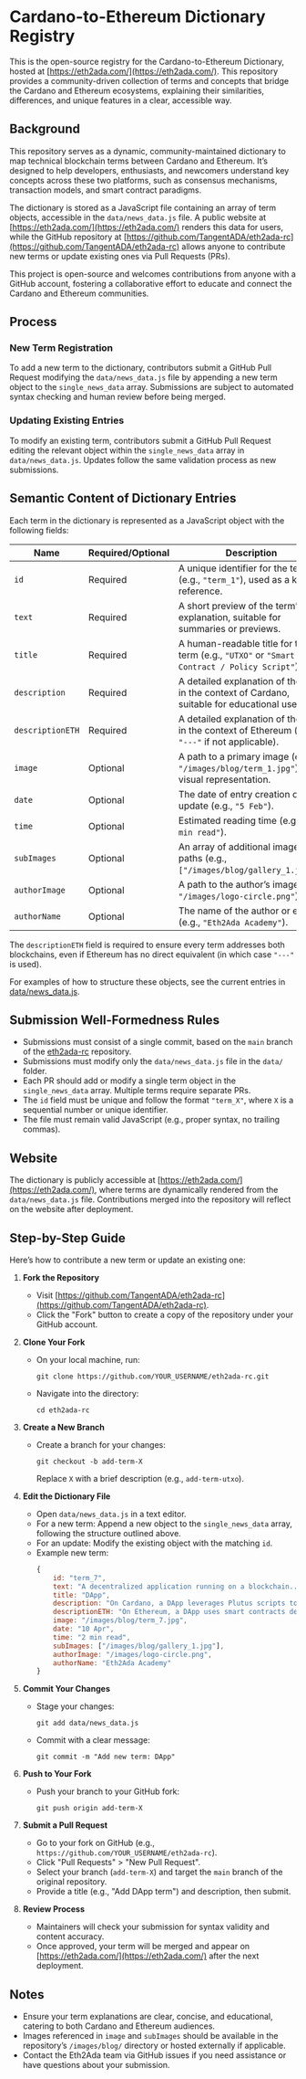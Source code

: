 # Cardano-to-Ethereum Dictionary Registry

This is the open-source registry for the Cardano-to-Ethereum Dictionary, hosted at [https://eth2ada.com/](https://eth2ada.com/). This repository provides a community-driven collection of terms and concepts that bridge the Cardano and Ethereum ecosystems, explaining their similarities, differences, and unique features in a clear, accessible way.

## Background

This repository serves as a dynamic, community-maintained dictionary to map technical blockchain terms between Cardano and Ethereum. It’s designed to help developers, enthusiasts, and newcomers understand key concepts across these two platforms, such as consensus mechanisms, transaction models, and smart contract paradigms.

The dictionary is stored as a JavaScript file containing an array of term objects, accessible in the `data/news_data.js` file. A public website at [https://eth2ada.com/](https://eth2ada.com/) renders this data for users, while the GitHub repository at [https://github.com/TangentADA/eth2ada-rc](https://github.com/TangentADA/eth2ada-rc) allows anyone to contribute new terms or update existing ones via Pull Requests (PRs).

This project is open-source and welcomes contributions from anyone with a GitHub account, fostering a collaborative effort to educate and connect the Cardano and Ethereum communities.

## Process

### New Term Registration

To add a new term to the dictionary, contributors submit a GitHub Pull Request modifying the `data/news_data.js` file by appending a new term object to the `single_news_data` array. Submissions are subject to automated syntax checking and human review before being merged.

### Updating Existing Entries

To modify an existing term, contributors submit a GitHub Pull Request editing the relevant object within the `single_news_data` array in `data/news_data.js`. Updates follow the same validation process as new submissions.

## Semantic Content of Dictionary Entries

Each term in the dictionary is represented as a JavaScript object with the following fields:

| Name           | Required/Optional | Description                                                                                   |
|----------------|-------------------|-----------------------------------------------------------------------------------------------|
| `id`           | Required          | A unique identifier for the term (e.g., `"term_1"`), used as a key for reference.            |
| `text`         | Required          | A short preview of the term’s explanation, suitable for summaries or previews.              |
| `title`        | Required          | A human-readable title for the term (e.g., `"UTXO"` or `"Smart Contract / Policy Script"`).  |
| `description`  | Required          | A detailed explanation of the term in the context of Cardano, suitable for educational use.  |
| `descriptionETH` | Required       | A detailed explanation of the term in the context of Ethereum (use `"---"` if not applicable). |
| `image`        | Optional          | A path to a primary image (e.g., `"/images/blog/term_1.jpg"`) for visual representation.    |
| `date`         | Optional          | The date of entry creation or last update (e.g., `"5 Feb"`).                                |
| `time`         | Optional          | Estimated reading time (e.g., `"3 min read"`).                                              |
| `subImages`    | Optional          | An array of additional image paths (e.g., `["/images/blog/gallery_1.jpg"]`).                |
| `authorImage`  | Optional          | A path to the author’s image (e.g., `"/images/logo-circle.png"`).                           |
| `authorName`   | Optional          | The name of the author or entity (e.g., `"Eth2Ada Academy"`).                               |

The `descriptionETH` field is required to ensure every term addresses both blockchains, even if Ethereum has no direct equivalent (in which case `"---"` is used).

For examples of how to structure these objects, see the current entries in [data/news_data.js](https://github.com/TangentADA/eth2ada-rc/blob/main/data/news_data.js).

## Submission Well-Formedness Rules

- Submissions must consist of a single commit, based on the `main` branch of the [eth2ada-rc](https://github.com/TangentADA/eth2ada-rc) repository.
- Submissions must modify only the `data/news_data.js` file in the `data/` folder.
- Each PR should add or modify a single term object in the `single_news_data` array. Multiple terms require separate PRs.
- The `id` field must be unique and follow the format `"term_X"`, where `X` is a sequential number or unique identifier.
- The file must remain valid JavaScript (e.g., proper syntax, no trailing commas).

## Website

The dictionary is publicly accessible at [https://eth2ada.com/](https://eth2ada.com/), where terms are dynamically rendered from the `data/news_data.js` file. Contributions merged into the repository will reflect on the website after deployment.

## Step-by-Step Guide

Here’s how to contribute a new term or update an existing one:

1. **Fork the Repository**  
   - Visit [https://github.com/TangentADA/eth2ada-rc](https://github.com/TangentADA/eth2ada-rc).
   - Click the "Fork" button to create a copy of the repository under your GitHub account.

2. **Clone Your Fork**  
   - On your local machine, run:  
     ```
     git clone https://github.com/YOUR_USERNAME/eth2ada-rc.git
     ```
   - Navigate into the directory:  
     ```
     cd eth2ada-rc
     ```

3. **Create a New Branch**  
   - Create a branch for your changes:  
     ```
     git checkout -b add-term-X
     ```
     Replace `X` with a brief description (e.g., `add-term-utxo`).

4. **Edit the Dictionary File**  
   - Open `data/news_data.js` in a text editor.
   - For a new term: Append a new object to the `single_news_data` array, following the structure outlined above.
   - For an update: Modify the existing object with the matching `id`.
   - Example new term:
     ```javascript
     {
         id: "term_7",
         text: "A decentralized application running on a blockchain...",
         title: "DApp",
         description: "On Cardano, a DApp leverages Plutus scripts to execute decentralized logic, validated by the network.",
         descriptionETH: "On Ethereum, a DApp uses smart contracts deployed on the blockchain to perform actions.",
         image: "/images/blog/term_7.jpg",
         date: "10 Apr",
         time: "2 min read",
         subImages: ["/images/blog/gallery_1.jpg"],
         authorImage: "/images/logo-circle.png",
         authorName: "Eth2Ada Academy"
     }
     ```

5. **Commit Your Changes**  
   - Stage your changes:  
     ```
     git add data/news_data.js
     ```
   - Commit with a clear message:  
     ```
     git commit -m "Add new term: DApp"
     ```

6. **Push to Your Fork**  
   - Push your branch to your GitHub fork:  
     ```
     git push origin add-term-X
     ```

7. **Submit a Pull Request**  
   - Go to your fork on GitHub (e.g., `https://github.com/YOUR_USERNAME/eth2ada-rc`).
   - Click "Pull Requests" > "New Pull Request".
   - Select your branch (`add-term-X`) and target the `main` branch of the original repository.
   - Provide a title (e.g., "Add DApp term") and description, then submit.

8. **Review Process**  
   - Maintainers will check your submission for syntax validity and content accuracy.
   - Once approved, your term will be merged and appear on [https://eth2ada.com/](https://eth2ada.com/) after the next deployment.

## Notes

- Ensure your term explanations are clear, concise, and educational, catering to both Cardano and Ethereum audiences.
- Images referenced in `image` and `subImages` should be available in the repository’s `/images/blog/` directory or hosted externally if applicable.
- Contact the Eth2Ada team via GitHub issues if you need assistance or have questions about your submission.
